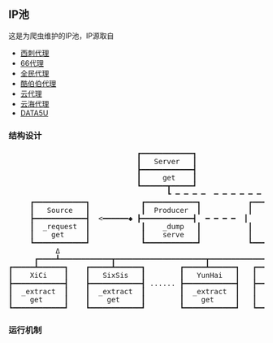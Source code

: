 ## IP池
这是为爬虫维护的IP池，IP源取自
* [西刺代理](http://www.xicidaili.com)
* [66代理](http://www.66ip.cn)
* [全民代理](http://www.goubanjia.com)
* [酷伯伯代理](http://www.coobobo.com)
* [云代理](http://www.ip3366.net/)
* [云海代理](http://www.kxdaili.com/)
* [DATA5U](http://www.data5u.com)

### 结构设计
<pre>
                              ┏━━━━━━━━━━━━┓
                              ┃   Server   ┃
                              ┣━━━━━━━━━━━━┫
                              ┃     get    ┃
                              ┗━━━━━━┳━━━━━┛
                                     ┗ ━ ━ ━ ━  ━ ━ ━ ━ ━ ━ ━ ┓
     ┏━━━━━━━━━━━━┓            ┏━━━━━━━━━━━━┓           ┏━━━━━┻━━━━━━┓
     ┃   Source   ┃            ┃  Producer  ┃           ┃            ┃
     ┣━━━━━━━━━━━━┫  <━━━━━━◆ ┣━━━━━━━━━━━━┫  ━ ━ ━ ━  ┃    MySQL   ┃
     ┃  _request  ┃            ┃    _dump   ┃           ┃            ┃
     ┃    get     ┃            ┃    serve   ┃           ┃            ┃
     ┗━━━━━━━━━━━━┛            ┗━━━━━━━━━━━━┛           ┗━━━━━━━━━━━━┛
           Δ
      ┏━━━━┻━━━━━━━━━━━━┳━━━━━━━━━━━━━━━━━━━━━┳━━━━━━━━━━━━━━━━┓
┏━━━━━┻━━━━━━┓    ┏━━━━━┻━━━━━━┓        ┏━━━━━┻━━━━━━┓   ┏━━━━━┻━━━━━━┓
┃    XiCi    ┃    ┃   SixSis   ┃        ┃   YunHai   ┃   ┃   YunHai   ┃
┣━━━━━━━━━━━━┫    ┣━━━━━━━━━━━━┫ ...... ┣━━━━━━━━━━━━┫   ┣━━━━━━━━━━━━┫
┃  _extract  ┃    ┃  _extract  ┃        ┃  _extract  ┃   ┃  _extract  ┃
┃    get     ┃    ┃    get     ┃        ┃    get     ┃   ┃    get     ┃
┗━━━━━━━━━━━━┛    ┗━━━━━━━━━━━━┛        ┗━━━━━━━━━━━━┛   ┗━━━━━━━━━━━━┛
</pre>

### 运行机制
